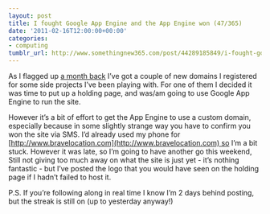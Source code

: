 ```yaml
---
layout: post
title: I fought Google App Engine and the App Engine won (47/365)
date: '2011-02-16T12:00:00+00:00'
categories:
- computing
tumblr_url: http://www.somethingnew365.com/post/44289185849/i-fought-google-app-engine-and-the-app-engine
---
```


As I flagged up [a month back](/registered-2-new-domains-18365) I’ve got a couple of new domains I registered for some side projects I’ve been playing with. For one of them I decided it was time to put up a holding page, and was/am going to use Google App Engine to run the site.

However it’s a bit of effort to get the App Engine to use a custom domain, especially because in some slightly strange way you have to confirm you won the site via SMS. I’d already used my phone for [http://www.bravelocation.com](http://www.bravelocation.com) so I’m a bit stuck. However it was late, so I’m going to have another go this weekend,
Still not giving too much away on what the site is just yet - it’s nothing fantastic - but I’ve posted the logo that you would have seen on the holding page if I hadn’t failed to host it.

P.S. If you’re following along in real time I know I’m 2 days behind posting, but the streak is still on (up to yesterday anyway!)
